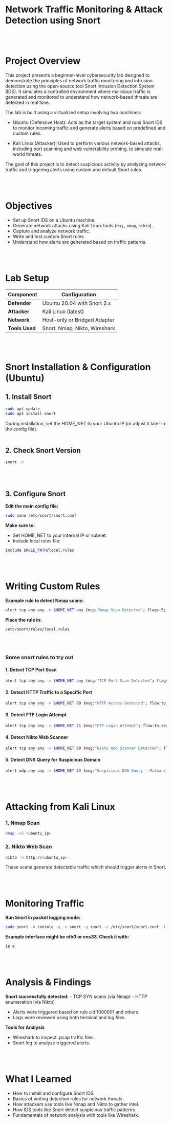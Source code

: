 #  Network Traffic Monitoring & Attack Detection using Snort
<br> <br/>

# Project Overview
This project presents a beginner-level cybersecurity lab designed to demonstrate the principles of network traffic monitoring and intrusion detection using the open-source tool Snort Intrusion Detection System (IDS). It simulates a controlled environment where malicious traffic is generated and monitored to understand how network-based threats are detected in real time.

The lab is built using a virtualized setup involving two machines:

   + Ubuntu (Defensive Host): Acts as the target system and runs Snort IDS to monitor incoming traffic and generate alerts based on predefined and custom rules.

   + Kali Linux (Attacker): Used to perform various network-based attacks, including port scanning and web vulnerability probing, to simulate real-world threats.

The goal of this project is to detect suspicious activity by analyzing network traffic and triggering alerts using custom and default Snort rules.

<br> <br/>

# Objectives

- Set up Snort IDS on a Ubuntu machine.
- Generate network attacks using Kali Linux tools (e.g., `nmap`, `nikto`).
- Capture and analyze network traffic.
- Write and test custom Snort rules.
- Understand how alerts are generated based on traffic patterns.

<br> <br/>

# Lab Setup

| Component       | Configuration                        |
|----------------|---------------------------------------|
| **Defender**    | Ubuntu 20.04 with Snort 2.x           |
| **Attacker**    | Kali Linux (latest)                   |
| **Network**     | Host-only or Bridged Adapter          |
| **Tools Used**  | Snort, Nmap, Nikto, Wireshark         |

<br> <br/>

# Snort Installation & Configuration (Ubuntu)

## 1. Install Snort

```bash
sudo apt update
sudo apt install snort
```
During installation, set the HOME_NET to your Ubuntu IP (or adjust it later in the config file).
<br> <br/>

## 2. Check Snort Version
```bash
snort -V
```
<br> <br/>

## 3. Configure Snort
**Edit the main config file:**
```bash
sudo nano /etc/snort/snort.conf
```

**Make sure to:**
   + Set HOME_NET to your internal IP or subnet.
   + Include local rules file:

```bash
include $RULE_PATH/local.rules
```

<br> <br/>

# Writing Custom Rules

**Example rule to detect Nmap scans:**
```bash
alert tcp any any -> $HOME_NET any (msg:"Nmap Scan Detected"; flags:S; sid:1000001; rev:1;)
```

**Place the rule in:**
```badh
/etc/snort/rules/local.rules
```

<br> <br/>

### Some snort rules to try out 

#### 1. Detect TCP Port Scan
```bash
alert tcp any any -> $HOME_NET any (msg:"TCP Port Scan Detected"; flags:S; threshold:type threshold, track by_src, count 10, seconds 60; sid:1000001; rev:1;)
```

#### 2. Detect HTTP Traffic to a Specific Port
```bash
alert tcp any any -> $HOME_NET 80 (msg:"HTTP Access Detected"; flow:to_server,established; content:"GET"; http_method; sid:1000003; rev:1;)
```

#### 3. Detect FTP Login Attempt
```bash
alert tcp any any -> $HOME_NET 21 (msg:"FTP Login Attempt"; flow:to_server,established; content:"USER "; sid:1000006; rev:1;)
```

#### 4. Detect Nikto Web Scanner
```bash
alert tcp any any -> $HOME_NET 80 (msg:"Nikto Web Scanner Detected"; flow:to_server,established; content:"Nikto"; http_user_agent; sid:1000007; rev:1;)
```

#### 5. Detect DNS Query for Suspicious Domain
```bash
alert udp any any -> $HOME_NET 53 (msg:"Suspicious DNS Query - Malware Domain"; content:"badexample.com"; sid:1000009; rev:1;)
```

<br> <br/>

# Attacking from Kali Linux
### 1. Nmap Scan
```bash
nmap -sS <ubuntu_ip>
```
### 2. Nikto Web Scan
```bash
nikto -h http://<ubuntu_ip>
```
These scans generate detectable traffic which should trigger alerts in Snort.

<br> <br/>

# Monitoring Traffic
**Run Snort in packet logging mode:**
```bash
sudo snort -A console -q -u snort -g snort -c /etc/snort/snort.conf -i <interface>
```
**Example interface might be eth0 or ens33. Check it with:**
```bash
ip a
```

<br> <br/>

#  Analysis & Findings
**Snort successfully detected:**
      - TCP SYN scans (via Nmap)
      - HTTP enumeration (via Nikto)
+ Alerts were triggered based on rule sid:1000001 and others.
+ Logs were reviewed using both terminal and log files.

**Tools for Analysis**
+ Wireshark to inspect .pcap traffic files.
+ Snort log to analyze triggered alerts.

<br> <br/>

#  What I Learned
+ How to install and configure Snort IDS.
+ Basics of writing detection rules for network threats.
+ How attackers use tools like Nmap and Nikto to gather intel.
+ How IDS tools like Snort detect suspicious traffic patterns.
+ Fundamentals of network analysis with tools like Wireshark.

